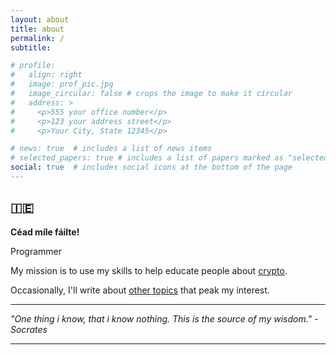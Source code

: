 ```yaml
---
layout: about
title: about
permalink: /
subtitle:

# profile:
#   align: right
#   image: prof_pic.jpg
#   image_circular: false # crops the image to make it circular
#   address: >
#     <p>555 your office number</p>
#     <p>123 your address street</p>
#     <p>Your City, State 12345</p>

# news: true  # includes a list of news items
# selected_papers: true # includes a list of papers marked as "selected={true}"
social: true  # includes social icons at the bottom of the page
---
```



## 🇮🇪

**Céad míle fáilte!**

Programmer

My mission is to use my skills to help educate people about [crypto](/crypto).

Occasionally, I'll write about [other topics](/growth) that peak my interest.

---

_"One thing i know, that i know nothing. This is the source of my wisdom." - Socrates_

---
